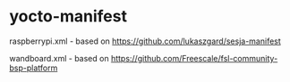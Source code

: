 # yocto-manifest

raspberrypi.xml - based on https://github.com/lukaszgard/sesja-manifest

wandboard.xml - based on https://github.com/Freescale/fsl-community-bsp-platform
